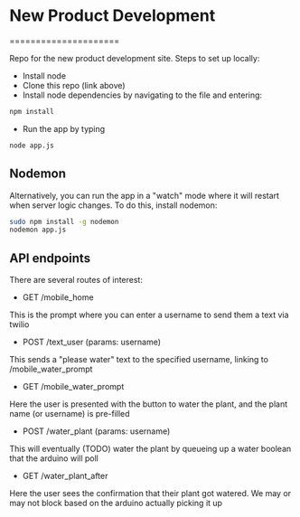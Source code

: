 # New Product Development
=====================

Repo for the new product development site. Steps to set up locally:

- Install node
- Clone this repo (link above)
- Install node dependencies by navigating to the file and entering:

```bash
npm install
```

- Run the app by typing

```bash
node app.js
```

## Nodemon

Alternatively, you can run the app in a "watch" mode where it will restart when server logic changes. To do this, install nodemon:

```bash
sudo npm install -g nodemon
nodemon app.js
```

## API endpoints

There are several routes of interest:

 * GET /mobile_home

This is the prompt where you can enter a username to send them a text via twilio

 * POST /text_user  (params: username)

This sends a "please water" text to the specified username, linking to /mobile_water_prompt

 * GET /mobile_water_prompt

Here the user is presented with the button to water the plant, and the plant name (or username) is pre-filled

 * POST /water_plant (params: username)

This will eventually (TODO) water the plant by queueing up a water boolean that the arduino will poll

 * GET /water_plant_after

Here the user sees the confirmation that their plant got watered. We may or may not block based on the arduino actually picking it up

